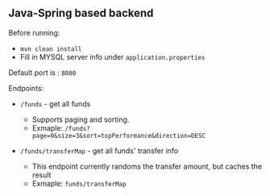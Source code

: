 ## Java-Spring based backend

Before running: 
* `mvn clean install`
* Fill in MYSQL server info under `application.properties`

Default port is : `8080`

Endpoints:
- `/funds` - get all funds
   * Supports paging and sorting.
   * Exmaple: `/funds?page=0&size=3&sort=topPerformance&direction=DESC`
   
- `/funds/transferMap` - get all funds' transfer info
   * This endpoint currently randoms the transfer amount, but caches the result
   * Exmaple: `funds/transferMap`